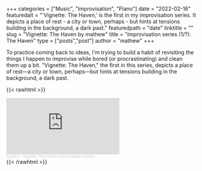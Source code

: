 +++
categories = ["Music", "Improvisation", "Piano"]
date = "2022-02-16"
featuredalt = "'Vignette: The Haven,' is the first in my improvisation series. It depicts a place of rest - a city or town, perhaps - but hints at tensions building in the background, a dark past."
featuredpath = "date"
linktitle = ""
slug = "Vignette: The Haven by mathew"
title = "Improvisation series (1/?): The Haven"
type = ["posts","post"]
author = "mathew"
+++

To practice coming back to ideas, I'm trying to build a habit of revisiting the things I happen to improvise while bored (or procrastinating) and clean them up a bit. "Vignette: The Haven," the first in this series, depicts a place of rest—a city or town, perhaps—but hints at tensions building in the background, a dark past.

{{< rawhtml >}}
<div class="embedded-content"><iframe width: 50%; min-width: 300px; height=auto scrolling="no" frameborder="no" allow="autoplay" src="https://w.soundcloud.com/player/?url=https%3A//api.soundcloud.com/tracks/1253896771&color=%2339a26c&auto_play=false&hide_related=false&show_comments=true&show_user=true&show_reposts=false&show_teaser=true&visual=true"></iframe><div style="font-size: 10px; color: #cccccc;line-break: anywhere;word-break: normal;overflow: hidden;white-space: nowrap;text-overflow: ellipsis; font-family: Interstate,Lucida Grande,Lucida Sans Unicode,Lucida Sans,Garuda,Verdana,Tahoma,sans-serif;font-weight: 100;"><a href="https://soundcloud.com/mathewmakesmusic" title="mathew" target="_blank" style="color: #cccccc; text-decoration: none;">mathew</a> · <a href="https://soundcloud.com/mathewmakesmusic/vignette-the-haven" title="Vignette: The Haven (Improvisation Series)" target="_blank" style="color: #cccccc; text-decoration: none;">Vignette: The Haven (Improvisation Series)</a></div></div>
{{< /rawhtml >}}
